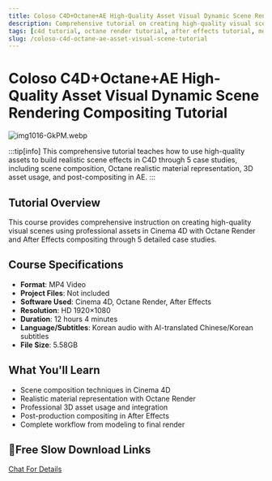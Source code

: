 ```yaml
---
title: Coloso C4D+Octane+AE High-Quality Asset Visual Dynamic Scene Rendering Compositing Tutorial
description: Comprehensive tutorial on creating high-quality visual scenes using assets in C4D with Octane Render and After Effects compositing. 5 case studies included with Chinese/Korean subtitles.
tags: [c4d tutorial, octane render tutorial, after effects tutorial, motion graphics tutorial, 3d rendering, visual effects, compositing tutorial, scene design, asset usage, 3d animation]
slug: /coloso-c4d-octane-ae-asset-visual-scene-tutorial
---
```

<!--Above is frontmatter Part-generate depend on content meet Google Seo, you need to balance automation efficiency with Google’s core ranking factors—especially E-E-A-T (Experience, Expertise, Authoritativeness, Trustworthiness), -->

<!--First Part-This is Title -->
# Coloso C4D+Octane+AE High-Quality Asset Visual Dynamic Scene Rendering Compositing Tutorial

<!--Second Part-This is First Banner -->
![img1016-GkPM.webp](https://list.ucards.store/d/img/img1016-GkPM.webp)

:::tip[info]
This comprehensive tutorial teaches how to use high-quality assets to build realistic scene effects in C4D through 5 case studies, including scene composition, Octane realistic material representation, 3D asset usage, and post-compositing in AE.
:::

## Tutorial Overview

This course provides comprehensive instruction on creating high-quality visual scenes using professional assets in Cinema 4D with Octane Render and After Effects compositing through 5 detailed case studies.

## Course Specifications

- **Format**: MP4 Video
- **Project Files**: Not included
- **Software Used**: Cinema 4D, Octane Render, After Effects
- **Resolution**: HD 1920×1080
- **Duration**: 12 hours 4 minutes
- **Language/Subtitles**: Korean audio with AI-translated Chinese/Korean subtitles
- **File Size**: 5.58GB

## What You'll Learn

- Scene composition techniques in Cinema 4D
- Realistic material representation with Octane Render
- Professional 3D asset usage and integration
- Post-production compositing in After Effects
- Complete workflow from modeling to final render

## 🐌Free Slow Download Links
[Chat For Details](https://wa.me/8613237610083)
